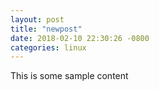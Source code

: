 ```yaml
---
layout: post
title: "newpost"
date: 2018-02-10 22:30:26 -0800
categories: linux
---
```


This is some sample content

